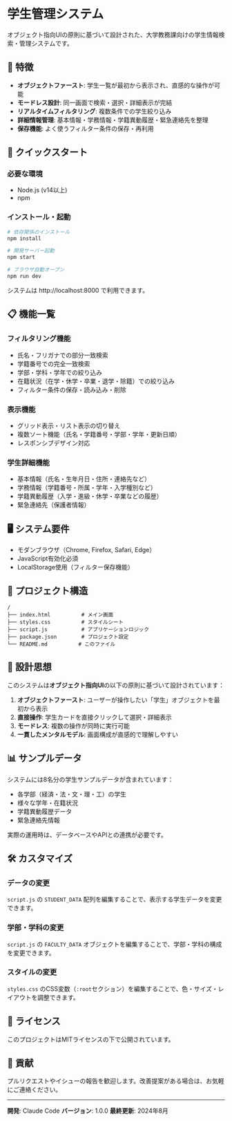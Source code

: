 # 学生管理システム

オブジェクト指向UIの原則に基づいて設計された、大学教務課向けの学生情報検索・管理システムです。

## 🌟 特徴

- **オブジェクトファースト**: 学生一覧が最初から表示され、直感的な操作が可能
- **モードレス設計**: 同一画面で検索・選択・詳細表示が完結
- **リアルタイムフィルタリング**: 複数条件での学生絞り込み
- **詳細情報管理**: 基本情報・学務情報・学籍異動履歴・緊急連絡先を整理
- **保存機能**: よく使うフィルター条件の保存・再利用

## 🚀 クイックスタート

### 必要な環境
- Node.js (v14以上)
- npm

### インストール・起動
```bash
# 依存関係のインストール
npm install

# 開発サーバー起動
npm start

# ブラウザ自動オープン
npm run dev
```

システムは http://localhost:8000 で利用できます。

## 📋 機能一覧

### フィルタリング機能
- 氏名・フリガナでの部分一致検索
- 学籍番号での完全一致検索
- 学部・学科・学年での絞り込み
- 在籍状況（在学・休学・卒業・退学・除籍）での絞り込み
- フィルター条件の保存・読み込み・削除

### 表示機能
- グリッド表示・リスト表示の切り替え
- 複数ソート機能（氏名・学籍番号・学部・学年・更新日順）
- レスポンシブデザイン対応

### 学生詳細機能
- 基本情報（氏名・生年月日・住所・連絡先など）
- 学務情報（学籍番号・所属・学年・入学種別など）
- 学籍異動履歴（入学・進級・休学・卒業などの履歴）
- 緊急連絡先（保護者情報）

## 🖥️ システム要件

- モダンブラウザ（Chrome, Firefox, Safari, Edge）
- JavaScript有効化必須
- LocalStorage使用（フィルター保存機能）

## 📁 プロジェクト構造

```
/
├── index.html          # メイン画面
├── styles.css          # スタイルシート  
├── script.js           # アプリケーションロジック
├── package.json        # プロジェクト設定
└── README.md          # このファイル
```

## 🎯 設計思想

このシステムは**オブジェクト指向UI**の以下の原則に基づいて設計されています：

1. **オブジェクトファースト**: ユーザーが操作したい「学生」オブジェクトを最初から表示
2. **直接操作**: 学生カードを直接クリックして選択・詳細表示
3. **モードレス**: 複数の操作が同時に実行可能
4. **一貫したメンタルモデル**: 画面構成が直感的で理解しやすい

## 📊 サンプルデータ

システムには8名分の学生サンプルデータが含まれています：
- 各学部（経済・法・文・理・工）の学生
- 様々な学年・在籍状況
- 学籍異動履歴データ
- 緊急連絡先情報

実際の運用時は、データベースやAPIとの連携が必要です。

## 🛠️ カスタマイズ

### データの変更
`script.js` の `STUDENT_DATA` 配列を編集することで、表示する学生データを変更できます。

### 学部・学科の変更
`script.js` の `FACULTY_DATA` オブジェクトを編集することで、学部・学科の構成を変更できます。

### スタイルの変更
`styles.css` のCSS変数（`:root`セクション）を編集することで、色・サイズ・レイアウトを調整できます。

## 📝 ライセンス

このプロジェクトはMITライセンスの下で公開されています。

## 🤝 貢献

プルリクエストやイシューの報告を歓迎します。改善提案がある場合は、お気軽にご連絡ください。

---

**開発**: Claude Code
**バージョン**: 1.0.0
**最終更新**: 2024年8月